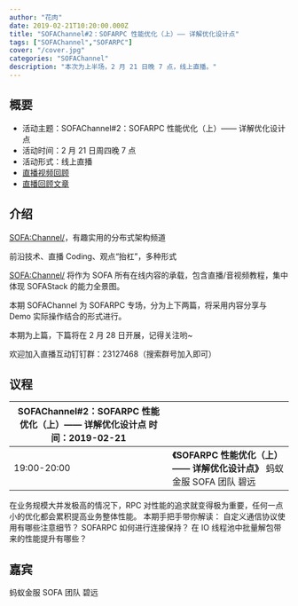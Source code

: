 ```yaml
---
author: "花肉"
date: 2019-02-21T10:20:00.000Z
title: "SOFAChannel#2：SOFARPC 性能优化（上）—— 详解优化设计点"
tags: ["SOFAChannel","SOFARPC"]
cover: "/cover.jpg"
categories: "SOFAChannel"
description: "本次为上半场，2 月 21 日晚 7 点，线上直播。"
---
```


## 概要

- 活动主题：SOFAChannel#2：SOFARPC 性能优化（上）—— 详解优化设计点
- 活动时间：2 月 21 日周四晚 7 点
- 活动形式：线上直播
- [直播视频回顾](https://tech.antfin.com/community/live/244)
- [直播回顾文章](https://www.sofastack.tech/blog/sofa-channel-2-retrospect/)

## 介绍

<SOFA:Channel/>，有趣实用的分布式架构频道

前沿技术、直播 Coding、观点“抬杠”，多种形式

<SOFA:Channel/> 将作为 SOFA 所有在线内容的承载，包含直播/音视频教程，集中体现 SOFAStack 的能力全景图。

本期 SOFAChannel 为 SOFARPC 专场，分为上下两篇，将采用内容分享与 Demo 实际操作结合的形式进行。

本期为上篇，下篇将在 2 月 28 日开展，记得关注哟~

欢迎加入直播互动钉钉群：23127468（搜索群号加入即可）

## 议程

| SOFAChannel#2：SOFARPC 性能优化（上）—— 详解优化设计点 时间：2019-02-21 |                                                              |
| ------------------------------------------------------------ | ------------------------------------------------------------ |
| 19:00-20:00                                                  | **《SOFARPC 性能优化（上）—— 详解优化设计点》** 蚂蚁金服 SOFA 团队 碧远 |

在业务规模大并发极高的情况下，RPC 对性能的追求就变得极为重要，任何一点小的优化都会累积提高业务整体性能。 本期手把手带你解读： 自定义通信协议使用有哪些注意细节？ SOFARPC 如何进行连接保持？ 在 IO 线程池中批量解包带来的性能提升有哪些？

## 嘉宾

蚂蚁金服 SOFA 团队 碧远